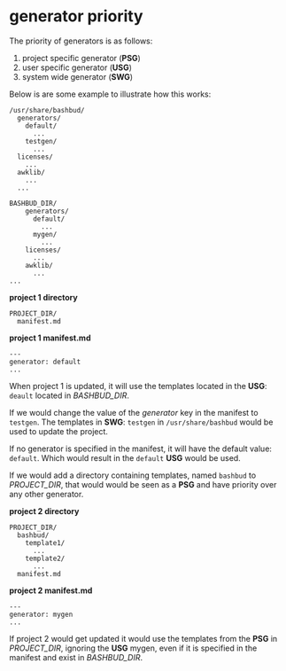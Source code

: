 # generator priority


The priority of generators is as follows:  

1. project specific generator (**PSG**)
2. user specific generator (**USG**)
3. system wide generator (**SWG**)

Below is are some example to illustrate how this works:  


```
/usr/share/bashbud/
  generators/
    default/
      ...
    testgen/
      ...
  licenses/
    ...
  awklib/
    ...
  ...
```


```
BASHBUD_DIR/
    generators/
      default/
        ...
      mygen/
        ...
    licenses/
      ...
    awklib/
      ...
...
```


**project 1 directory**
```
PROJECT_DIR/
  manifest.md
```

**project 1 manifest.md**  
```
---
generator: default
...
```


When project 1 is updated, it will use the templates located in the **USG**: `deault` located in *BASHBUD_DIR*.

If we would change the value of the *generator* key in the manifest to `testgen`.
The templates in **SWG**: `testgen` in `/usr/share/bashbud` would be used to update the project.  

If no generator is specified in the manifest, it will have the default value: `default`. Which would result in the `default` **USG** would be used.  

If we would add a directory containing templates, named `bashbud` to *PROJECT_DIR*, that would would be seen as a **PSG** and have priority over any other generator.  

**project 2 directory**
```
PROJECT_DIR/
  bashbud/
    template1/
      ...
    template2/
      ...
  manifest.md
```

**project 2 manifest.md**  
```
---
generator: mygen
...
```

If project 2 would get updated it would use the templates from the **PSG** in *PROJECT_DIR*, ignoring the **USG** mygen, even if it is specified in the manifest and exist in *BASHBUD_DIR*.
